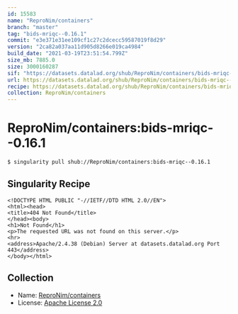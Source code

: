 ```yaml
---
id: 15583
name: "ReproNim/containers"
branch: "master"
tag: "bids-mriqc--0.16.1"
commit: "e3e371e31ee109cf1c27c2dcecc59587019f8d29"
version: "2ca82a037aa11d905d8266e019ca4984"
build_date: "2021-03-19T23:51:54.799Z"
size_mb: 7885.0
size: 3000160287
sif: "https://datasets.datalad.org/shub/ReproNim/containers/bids-mriqc--0.16.1/2021-03-19-e3e371e3-2ca82a03/2ca82a037aa11d905d8266e019ca4984.sif"
url: https://datasets.datalad.org/shub/ReproNim/containers/bids-mriqc--0.16.1/2021-03-19-e3e371e3-2ca82a03/
recipe: https://datasets.datalad.org/shub/ReproNim/containers/bids-mriqc--0.16.1/2021-03-19-e3e371e3-2ca82a03/Singularity
collection: ReproNim/containers
---
```


# ReproNim/containers:bids-mriqc--0.16.1

```bash
$ singularity pull shub://ReproNim/containers:bids-mriqc--0.16.1
```

## Singularity Recipe

```singularity
<!DOCTYPE HTML PUBLIC "-//IETF//DTD HTML 2.0//EN">
<html><head>
<title>404 Not Found</title>
</head><body>
<h1>Not Found</h1>
<p>The requested URL was not found on this server.</p>
<hr>
<address>Apache/2.4.38 (Debian) Server at datasets.datalad.org Port 443</address>
</body></html>
```

## Collection

 - Name: [ReproNim/containers](https://github.com/ReproNim/containers)
 - License: [Apache License 2.0](https://api.github.com/licenses/apache-2.0)

